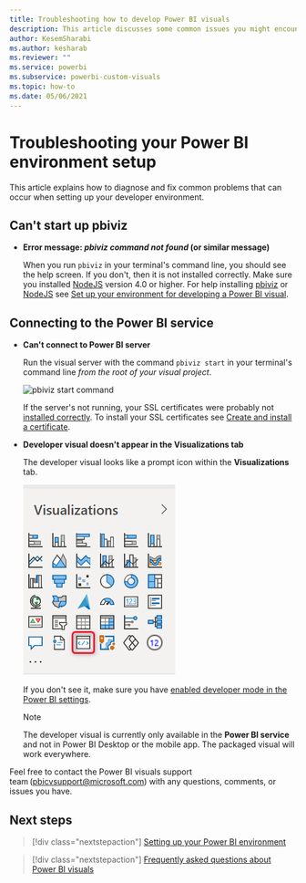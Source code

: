 ```yaml
---
title: Troubleshooting how to develop Power BI visuals
description: This article discusses some common issues you might encounter when developing or creating a custom Power BI visual.
author: KesemSharabi
ms.author: kesharab
ms.reviewer: ""
ms.service: powerbi
ms.subservice: powerbi-custom-visuals
ms.topic: how-to
ms.date: 05/06/2021
---
```


# Troubleshooting your Power BI environment setup

This article explains how to diagnose and fix common problems that can occur when setting up your developer environment.

## Can't start up pbiviz

* **Error message: *pbiviz command not found* (or similar message)**

    When you run `pbiviz` in your terminal's command line, you should see the help screen. If you don't, then it is not installed correctly. Make sure you installed [NodeJS](environment-setup.md#install-nodejs) version 4.0 or higher.
    For help installing [pbiviz](environment-setup.md#install-pbiviz) or [NodeJS](environment-setup.md#install-nodejs) see [Set up your environment for developing a Power BI visual](environment-setup.md).

## Connecting to the Power BI service

* **Can't connect to Power BI server**

    Run the visual server with the command `pbiviz start` in your terminal's command line *from the root of your visual project*.

    ![pbiviz start command](media/power-bi-custom-visuals-troubleshoot/powerbi-start-visual.png)

    If the server's not running, your SSL certificates were probably not [installed correctly](environment-setup.md#create-and-install-a-certificate). To install your SSL certificates see [Create and install a certificate](environment-setup.md#create-and-install-a-certificate).

* **Developer visual doesn't appear in the Visualizations tab**

    The developer visual looks like a prompt icon within the **Visualizations** tab.

    ![Visual selection](media/power-bi-custom-visuals-troubleshoot/powerbi-developer-visual-selection.png)

    If you don't see it, make sure you have [enabled developer mode in the Power BI settings](environment-setup.md#set-up-power-bi-service-for-developing-a-visual).

    > [!NOTE]
    > The developer visual is currently only available in the **Power BI service** and not in Power BI Desktop or the mobile app. The packaged visual will work everywhere.

Feel free to contact the Power BI visuals support team (pbicvsupport@microsoft.com) with any questions, comments, or issues you have.

## Next steps

>[!div class="nextstepaction"]
>[Setting up your Power BI environment](environment-setup.md)

>[!div class="nextstepaction"]
>[Frequently asked questions about Power BI visuals](power-bi-custom-visuals-faq.yml#organizational-power-bi-visuals)
